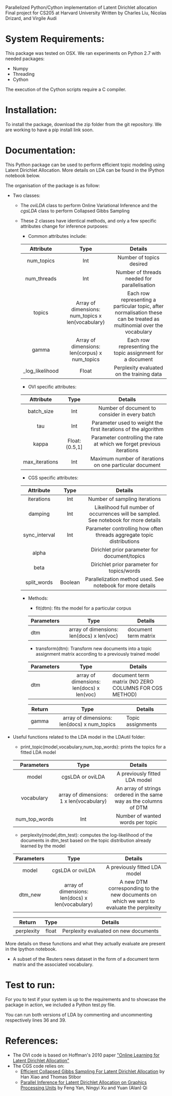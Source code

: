 Parallelized Python/Cython implementation of Latent Dirichlet allocation
Final project for CS205 at Harvard University
Written by Charles Liu, Nicolas Drizard, and Virgile Audi

# System Requirements:

This package was tested on OSX. We ran experiments on Python 2.7 with needed packages:

- Numpy
- Threading
- Cython

The execution of the Cython scripts require a C compiler.

# Installation:

To install the package, download the zip folder from the git repository. We are working to have a pip install link soon.

# Documentation:

This Python package can be used to perform efficient topic modeling using Latent Dirichlet Allocation. More details on LDA can be found in the IPython notebook below. 

The organisation of the package is as follow:

 - Two classes: 
    
    * The *oviLDA* class to perform Online Variational Inference and the *cgsLDA* class to perform Collapsed Gibbs Sampling
 
    * These 2 classes have identical methods, and only a few specific attributes change for inference purposes:
 
        - Common attributes include:
        
       |    Attribute    |                        Type                       |                                                        Details                                                        |
       |:---------------:|:-------------------------------------------------:|:---------------------------------------------------------------------------------------------------------------------:|
       |    num_topics   |                        Int                        |                                                Number of topics desired                                               |
       |   num_threads   |                        Int                        |                                      Number of threads needed for parallelisation                                     |
       |      topics     | Array of dimensions: num_topics x len(vocabulary) | Each row representing a particular topic, after normalisation these can be treated as multinomial over the vocabulary |
       |      gamma      |   Array of dimensions: len(corpus) x num_topics   |                               Each row representing the topic assignment for a document                               |
       | _log_likelihood |                       Float                       |                                       Perplexity evaluated on the training data                                       |
        
        - OVI specific attributes:
        
        |    Attribute   |      Type      |                                Details                                |
        |:--------------:|:--------------:|:---------------------------------------------------------------------:|
        |   batch_size   |       Int      |             Number of document to consider in every batch             |
        |       tau      |       Int      |    Parameter used to weight the first iterations of the algorithm     |
        |      kappa     | Float: (0.5,1] | Parameter controlling the rate at which we forget previous iterations |
        | max_iterations |       Int      |        Maximum number of iterations on one particular document        |
        
        - CGS specific attributes:
        
        |   Attribute   |   Type  |                                       Details                                        |
        |:-------------:|:-------:|:------------------------------------------------------------------------------------:|
        |   iterations  |   Int   |                          Number of sampling iterations                               |
        |    damping    |   Int   | Likelihood full number of occurrences will be sampled. See notebook for more details |
        | sync_interval |   Int   |      Parameter controlling how often threads aggregate topic distributions           |
        |     alpha     |         |                     Dirichlet prior parameter for document/topics                    |
        |      beta     |         |                      Dirichlet prior parameter for topics/words                      |
        |  split_words  | Boolean |            Parallelization method used. See notebook for more details                |
        
        - Methods:
        
            * fit(dtm): fits the model for a particular corpus
            
            | Parameters |                    Type                   |        Details       |
            |------------|:-----------------------------------------:|----------------------|
            |     dtm    | array of dimensions: len(docs) x len(voc) | document term matrix |
           
            * transform(dtm): Transform new documents into a topic assignment matrix according to a previously trained model
            
            | Parameters |                    Type                   |                        Details                        |
            |------------|:-----------------------------------------:|-------------------------------------------------------|
            |     dtm    | array of dimensions: len(docs) x len(voc) | document term matrix (NO ZERO COLUMNS FOR CGS METHOD) |
            
            |   Return  |                     Type                    |        Details       |
            |-----------|:-------------------------------------------:|----------------------|
            |   gamma   | array of dimensions: len(docs) x num_topics |  Topic assignments   |
        
    
 -  Useful functions related to the LDA model in the LDAutil folder:
    
    * print_topic(model,vocabulary,num_top_words): prints the topics for a fitted LDA model
    
    |   Parameters  |                   Type                   |                              Details                              |
    |:-------------:|:----------------------------------------:|:-----------------------------------------------------------------:|
    |     model     |             cgsLDA or oviLDA             |                   A previously fitted LDA model                   |
    |   vocabulary  | array of dimensions: 1 x len(vocabulary) | An array of strings ordered in the same way as the columns of DTM |
    | num_top_words |                    Int                   |                  Number of wanted words per topic                 |
    
    * perplexity(model,dtm_test): computes the log-likelihood of the documents in dtm_test based on the
    topic distribution already learned by the model
    
    | Parameters |                       Type                       |                                          Details                                         |
    |:----------:|:------------------------------------------------:|:----------------------------------------------------------------------------------------:|
    |    model   |                 cgsLDA or oviLDA                 |                               A previously fitted LDA model                              |
    |   dtm_new  | array of dimensions: len(docs) x len(vocabulary) | A new DTM corresponding to the new documents on which we want to evaluate the perplexity |

    |   Return   |  Type |                Details                |
    |:----------:|:-----:|:-------------------------------------:| 
    | perplexity | float | Perplexity evaluated on new documents |

More details on these functions and what they actually evaluate are present in the Ipython notebook.
    
 - A subset of the Reuters news dataset in the form of a document term matrix and the associated vocabulary.
    

# Test to run:

For you to test if your system is up to the requirements and to showcase the package in action, we included a Python test.py file.

You can run both versions of LDA by commenting and uncommenting respectively lines 36 and 39.

# References:

- The OVI code is based on Hoffman's 2010 paper ["Online Learning for Latent Dirichlet Allocation"](https://www.cs.princeton.edu/~blei/papers/HoffmanBleiBach2010b.pdf)
- The CGS code relies on:
    * [Efficient Collapsed Gibbs Sampling For Latent Dirichlet Allocation](http://jmlr.csail.mit.edu/proceedings/papers/v13/xiao10a/xiao10a.pdf) by Han Xiao and Thomas Stibor
    * [Parallel Inference for Latent Dirichlet Allocation on Graphics Processing Units](https://www.cs.purdue.edu/homes/alanqi/papers/Parallel-Inf-LDA-GPU-NIPS.pdf) by Feng Yan, Ningyi Xu and Yuan (Alan) Qi
